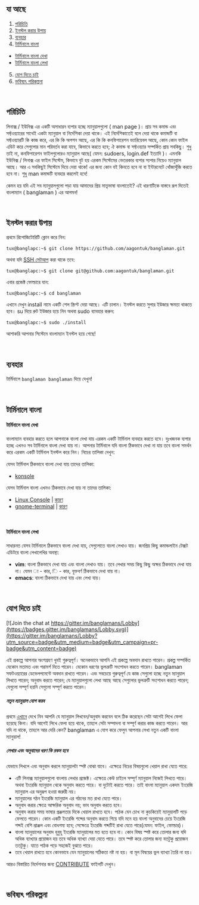 ## যা আছে ##

1. [পরিচিতি](https://github.com/aagontuk/banglaman#পরিচিতি)
2. [ইনস্টল করার উপায়](https://github.com/aagontuk/banglaman#ইনস্টল-করার-উপায়)
3. [ব্যবহার](https://github.com/aagontuk/banglaman#ব্যবহার)
4. [টার্মিনালে বাংলা](https://github.com/aagontuk/banglaman#টার্মিনালে-বাংলা)
  * [টার্মিনালে বাংলা দেখা](https://github.com/aagontuk/banglaman#টার্মিনালে-বাংলা-দেখা)
  * [টার্মিনালে বাংলা লেখা](https://github.com/aagontuk/banglaman#টার্মিনালে-বাংলা-লেখা)
5. [যোগ দিতে চাই](https://github.com/aagontuk/banglaman#যোগ-দিতে-চাই)
6. [ভবিষ্যৎ পরিকল্পনা](https://github.com/aagontuk/banglaman#ভবিষ্যৎ-পরিকল্পনা)

</br>

## পরিচিতি ##

লিনাক্স / ইউনিক্স এর একটি অসাধারন ব্যপার হচ্ছে ম্যানুয়ালগুলো ( man page )। প্রায় সব কমান্ড এবং সফ্টওয়্যারের সাথেই একটা ম্যানুয়াল বা নির্দেশিকা দেয়া থাকে। এই নির্দেশিকাতেই বলে দেয়া থাকে কমান্ডটি বা সফ্টওয়্যারটি কি কাজ করে, এর কি কি অপশন আছে, এর কি কি কনফিগারেশন ভ্যারিয়েবল আছে, কোন কোন ফাইল এডিট করে সেগুলোর মান পরিবর্তব করা যাবে, কিভাবে করতে হবে; ঐ কমান্ড বা সফ্টওয়্যার সম্পর্কিত প্রায় সবকিছু। শুধু তাই না, কনফিগারেশন ফাইলগুলোরও ম্যানুয়াল আছে( যেমন: sudoers, login.def ইত্যাদি )। এমনকি ইউনিক্স / লিনাক্স এর ফাইল সিস্টেম, কিভাবে বুট হয় এরকম সিস্টেমের ভেতরকার ব্যপার স্যপার নিয়েও ম্যানুয়াল আছে। আর এ সবকিছুই সিস্টেমে দিয়ে দেয়া থাকে! এর জন্য কোন বই কিনতে হবে না বা ইন্টারনেটে খোঁজাখুঁজি করতে হবে না। শুধু man কমান্ডটি ব্যবহার করলেই হবে!

কেমন হয় যদি এই সব ম্যানুয়ালগুলো পড়া যায় আমাদের প্রিয় মাতৃভাষা বাংলাতেই? এই ধারণাটিকে বাস্তবে রূপ দিতেই বাংলাম্যান ( banglaman ) এর আগমন!

</br>

## ইনস্টল করার উপায় ##

প্রথমে রিপোজিটোরিটি ক্লোন করে নিন:

`tux@banglapc:~$ git clone https://github.com/aagontuk/banglaman.git`

অথবা যদি [SSH সেটআপ](https://help.github.com/articles/generating-a-new-ssh-key-and-adding-it-to-the-ssh-agent/) করা থাকে তবে:

`tux@banglapc:~$ git clone git@github.com:aagontuk/banglaman.git`

এবার প্রজেক্ট ফোল্ডারে যান:

`tux@banglapc:~$ cd banglaman`

এখানে দেখুন install নামে একটি শেল স্ক্রিপ্ট দেয়া আছে। এটি চালান। ইনস্টল করতে সুপার ইউজার ক্ষমতা থাকতে হবে। su দিয়ে রুট ইউজার হয়ে নিন অথবা sudo ব্যাবহার করুন:

`tux@banglapc:~$ sudo ./install`

আশাকরি আপনার সিস্টেমে বাংলাম্যান ইনস্টল হয়ে গেছে!

</br>

## ব্যবহার ##

টার্মিনালে `banglaman banglaman` দিয়ে দেখুন!

</br>

## টার্মিনালে বাংলা ##


#### টার্মিনালে বাংলা দেখা ####

বাংলাম্যান ব্যবহার করতে হলে আপনাকে বাংলা দেখা যায় এরকম একটি টার্মিনাল ব্যবহার করতে হবে। দুঃখজনক ব্যপার হচ্ছে এখনও সব টার্মিনালে বাংলা দেখা যায় না। আপনার টার্মিনালে যদি বাংলা ঠিকভাবে দেখা না যায় তবে বাংলা সমর্থন করে এরকম একটি টার্মিনাল ইনস্টল করে নিন। নিচের তালিকা দেখুন:

যেসব টার্মিনাল ঠিকভাবে বাংলা দেখা যায় তাদের তালিকা:

* [konsole](https://konsole.kde.org/)

যেসব টার্মিনাল বাংলা এখনও ঠিকভাবে দেখা যায় না তাদের তালিকা:

* [Linux Console](https://en.wikipedia.org/wiki/Linux_console) | [কারণ](http://unix.stackexchange.com/questions/273061/linux-console-cant-display-any-language-other-than-english-while-the-terminal-u)
* [gnome-terminal](https://help.gnome.org/users/gnome-terminal/stable/) | [কারণ](http://askubuntu.com/questions/630598/terminal-and-python-console-isnt-showing-bangla)

</br>

#### টার্মিনালে বাংলা লেখা ####

সাধারনত যেসব টার্মিনালে ঠিকভাবে বাংলা দেখা যায়, সেগুলোতে বাংলা লেখাও যায়। জনপ্রিয় কিছু কমান্ডলাইন টেক্সট এডিটরে বাংলা লেখালেখির অবস্থা:

* **vim**: বাংলা ঠিকভাবে দেখা যায় এবং বাংলা লেখাও যায়। তবে লেখার সময় কিছু কিছু অক্ষর ঠিকভাবে দেখা যায় না। যেমন া - কার, ি - কার, যুক্তবর্ণ ঠিকভাবে দেখা যায় না।
* **emacs**: বাংলা ঠিকভাবে দেখা যায় এবং লেখা যায়।

</br>

## যোগ দিতে চাই ##

[![Join the chat at https://gitter.im/banglamans/Lobby](https://badges.gitter.im/banglamans/Lobby.svg)](https://gitter.im/banglamans/Lobby?utm_source=badge&utm_medium=badge&utm_campaign=pr-badge&utm_content=badge)

এই প্রকল্পে আপনার অংশগ্রহণ খুবই গুরুত্বপূর্ণ। অনেকভাবে আপনি এই প্রকল্পে অবদান রাখতে পারেন। প্রকল্প সম্পর্কিত যেকোন মতামত এবং পরামর্শ দিতে পারেন। যেকোন ধরণের ভুলত্রুটি সংশোধন করতে পারেন। banglaman সফটওয়্যারের ডেভেলপমেন্টে অবদান রাখতে পারেন। এবং সবচেয়ে গুরুত্বপূর্ণ যে কাজ সেগুলো হচ্ছে নতুন ম্যানুয়াল লিখতে পারেন; অনুবাদ করতে পারেন; যে ম্যানুয়ালগুলো লেখা আছে আছে সেগুলোর ভুলত্রুটি সংশোধন করতে পারেন; যেগুলো সম্পূর্ণ হয়নি সেগুলো সম্পূর্ণ করতে পারেন।

##### নতুন ম্যানুয়াল যোগ করব #####
প্রথমে [এখানে](https://github.com/aagontuk/banglaman/tree/master/banglamans) দেখে নিন আপনি যে ম্যানুয়াল লিখবেন/অনুবাদ করবেন বলে ঠিক করেছেন সেটা আগেই লিখে ফেলা হয়েছে কিনা। যদি আগেই লিখে ফেলা হয়ে থাকে, তাহলে সেটা সম্পাদনা বা সম্পূর্ণ করার কাজ করতে পারেন। আর যদি না থাকে, তাহলে আর দেরি কেন? banglaman এ যোগ করে ফেলুন আপনার লেখা নতুন একটি বাংলা ম্যানুয়াল! 

##### লেখার এবং অনুবাদের ধরণ কি রকম হবে #####
যেভাবে লিখলে এবং অনুবাদ করলে ম্যানুয়ালটা স্পষ্ট বোঝা যাবে। এক্ষেত্রে নিচের বিষয়গুলো খেয়াল রাখা যেতে পারে:

* এটি লিনাক্স ম্যানুয়ালগুলো বাংলায় লেখার প্রজেক্ট। এক্ষেত্রে কেউ চাইলে সম্পূর্ণ ম্যানুয়াল নিজেই লিখতে পারে। অথবা ইংরেজি ম্যানুয়াল থেকে অনুবাদ করতে পারে। বা দুটোই করতে পারে। তাই বাংলা ম্যানুয়াল একদম ইংরেজি ম্যানুয়াল এর অনুরূপ হওয়া জরুরী নয়।
* ম্যানুয়ালের গঠন ইংরেজি ম্যানুয়াল এর গঠনের মত রাখা যেতে পারে।
* অনুবাদ করার ক্ষেত্রে আক্ষরিক অনুবাদ নয়; ভাব অনুবাদ করতে হবে।
* অনুবাদ করার সময় ভাষার প্রঞ্জলতার দিকে খেয়াল রাখতে হবে। পাঠক যেন চোখ না কুচকিয়েই ম্যানুয়ালটি পড়ে ফেলতে পারেন। কোন একটি ইংরেজি শব্দের অনুবাদ করতে গিয়ে যদি মনে হয় বাংলা অনুবাদের চেয়ে ইংরেজি শব্দই বেশি প্রাঞ্জল এবং বোধগম্য হবে; সেক্ষেত্রে ইংরেজি শব্দটিই রাখা যেতে পারে(যেমন: ফাইল, ফোল্ডার)।
* বাংলা ম্যানুয়ালের অনুবাদ হুবুহু ইংরেজি ম্যানুয়ালের মত হতে হবে না। কোন বিষয় স্পষ্ট করে তোলার জন্য যদি অধিক ব্যাখ্যার প্রয়োজন হয় তবে অধিক ব্যাখ্যা দেয়া যেতে পারে। তবে স্পষ্ট করে তোলার জন্য যতটুকু প্রয়োজন ততটুকু। যাতে পাঠক পড়ে সহজেই বুঝতে পারে।
* তবে খেয়াল রাখতে হবে কোনভাবে যেন ম্যানুয়ালের সঠিকতা নষ্ট না হয়। বা মূল বিষয়ের ভুল ব্যাখ্যা তৈরি না হয়।

আরও বিস্তারিত নির্দেশনার জন্য [CONTRIBUTE](https://github.com/aagontuk/banglaman/blob/master/CONTRIBUTE) ফাইলটি দেখুন।

<br>

## ভবিষ্যৎ পরিকল্পনা ##
